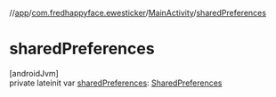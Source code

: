 //[app](../../../index.md)/[com.fredhappyface.ewesticker](../index.md)/[MainActivity](index.md)/[sharedPreferences](shared-preferences.md)

# sharedPreferences

[androidJvm]\
private lateinit var [sharedPreferences](shared-preferences.md): [SharedPreferences](https://developer.android.com/reference/kotlin/android/content/SharedPreferences.html)

